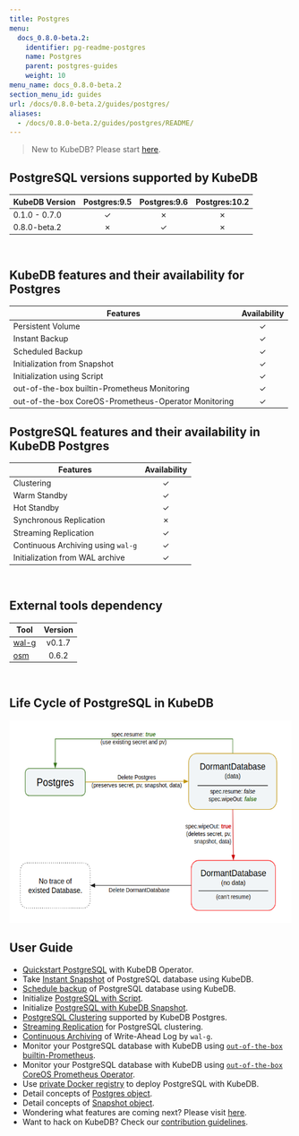 ```yaml
---
title: Postgres
menu:
  docs_0.8.0-beta.2:
    identifier: pg-readme-postgres
    name: Postgres
    parent: postgres-guides
    weight: 10
menu_name: docs_0.8.0-beta.2
section_menu_id: guides
url: /docs/0.8.0-beta.2/guides/postgres/
aliases:
  - /docs/0.8.0-beta.2/guides/postgres/README/
---
```


> New to KubeDB? Please start [here](/docs/concepts/README.md).

## PostgreSQL versions supported by KubeDB

| KubeDB Version | Postgres:9.5 | Postgres:9.6 | Postgres:10.2 |
|----------------|:------------:|:------------:|:-------------:|
| 0.1.0 - 0.7.0  | &#10003;     | &#10007;     | &#10007;      |
| 0.8.0-beta.2   | &#10007;     | &#10003;     | &#10007;      |

<br/>

## KubeDB features and their availability for Postgres

|Features                                               |Availability|
|-------------------------------------------------------|:----------:|
|Persistent Volume                                      | &#10003;   |
|Instant Backup                                         | &#10003;   |
|Scheduled Backup                                       | &#10003;   |
|Initialization from Snapshot                           | &#10003;   |
|Initialization using Script                            | &#10003;   |
|out-of-the-box builtin-Prometheus Monitoring           | &#10003;   |
|out-of-the-box CoreOS-Prometheus-Operator Monitoring   | &#10003;   |

## PostgreSQL features and their availability in KubeDB Postgres

|Features                                               |Availability|
|-------------------------------------------------------|:----------:|
|Clustering                                             | &#10003;   |
|Warm Standby                                           | &#10003;   |
|Hot Standby                                            | &#10003;   |
|Synchronous Replication                                | &#10007;   |
|Streaming Replication                                  | &#10003;   |
|Continuous Archiving using `wal-g`                     | &#10003;   |
|Initialization from WAL archive                        | &#10003;   |

<br/>

## External tools dependency

|Tool                                      |Version  |
|------------------------------------------|:-------:|
|[wal-g](https://github.com/wal-g/wal-g)   | v0.1.7  |
|[osm](https://github.com/appscode/osm)    | 0.6.2   |

<br/>

## Life Cycle of PostgreSQL in KubeDB

<p align="center">
  <img alt="lifecycle"  src="/docs/images/postgres/lifecycle.png" width="581" height="362">
</p>

## User Guide

- [Quickstart PostgreSQL](/docs/guides/postgres/quickstart/quickstart.md) with KubeDB Operator.
- Take [Instant Snapshot](/docs/guides/postgres/snapshot/instant_backup.md) of PostgreSQL database using KubeDB.
- [Schedule backup](/docs/guides/postgres/snapshot/scheduled_backup.md) of PostgreSQL database using KubeDB.
- Initialize [PostgreSQL with Script](/docs/guides/postgres/initialization/script_source.md).
- Initialize [PostgreSQL with KubeDB Snapshot](/docs/guides/postgres/initialization/snapshot_source.md).
- [PostgreSQL Clustering](/docs/guides/postgres/clustering/ha_cluster.md) supported by KubeDB Postgres.
- [Streaming Replication](/docs/guides/postgres/clustering/streaming_replication.md) for PostgreSQL clustering.
- [Continuous Archiving](/docs/guides/postgres/snapshot/continuous_archiving.md) of Write-Ahead Log by `wal-g`.
- Monitor your PostgreSQL database with KubeDB using [`out-of-the-box` builtin-Prometheus](/docs/guides/postgres/monitoring/using_builtin_prometheus.md).
- Monitor your PostgreSQL database with KubeDB using [`out-of-the-box` CoreOS Prometheus Operator](/docs/guides/postgres/monitoring/using_coreos_prometheus_operator.md).
- Use [private Docker registry](/docs/guides/postgres/private-registry/using-private-registry.md) to deploy PostgreSQL with KubeDB.
- Detail concepts of [Postgres object](/docs/concepts/databases/postgres.md).
- Detail concepts of [Snapshot object](/docs/concepts/snapshot.md).
- Wondering what features are coming next? Please visit [here](/docs/roadmap.md).
- Want to hack on KubeDB? Check our [contribution guidelines](/docs/CONTRIBUTING.md).

